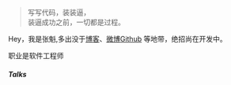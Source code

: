 ﻿> 写写代码，装装逼，  
> 装逼成功之前，一切都是过程。

Hey，我是张魁,多出没于[博客](https://godlovezk.github.io)、[微博](https://weibo.com/zhangkui123)[Github](http://github.com/godlovezk) 等地带，绝招尚在开发中。

职业是软件工程师


##### Talks



